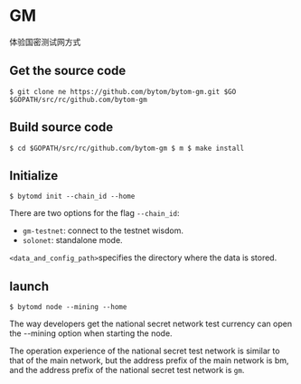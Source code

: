 # GM

体验国密测试网方式

<a name="2898b2bb"></a>
## Get the source code

```
$ git clone ne https://github.com/bytom/bytom-gm.git $GO $GOPATH/src/rc/github.com/bytom-gm
```

<a name="ca1278e6"></a>
## Build source code

```
$ cd $GOPATH/src/rc/github.com/bytom-gm $ m $ make install
```

<a name="Initialize"></a>
## Initialize

```
$ bytomd init --chain_id --home
```

There are two options for the flag `--chain_id`:
* `gm-testnet`: connect to the testnet wisdom.
* `solonet`: standalone mode.

`<data_and_config_path>`specifies the directory where the data is stored.

<a name="launch"></a>
## launch

```
$ bytomd node --mining --home
```

The way developers get the national secret network test currency can open the --mining option when starting the node.

The operation experience of the national secret test network is similar to that of the main network, but the address prefix of the main network is bm, and the address prefix of the national secret test network is `gm`.
